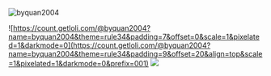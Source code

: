 ![byquan2004](https://readme-typing-svg.herokuapp.com?font=Fira+Code&pause=1000&width=435&lines=Hi+%F0%9F%91%8B%2C+I'm+QUAN+)

![https://count.getloli.com/@byquan2004?name=byquan2004&theme=rule34&padding=7&offset=0&scale=1&pixelated=1&darkmode=0](https://count.getloli.com/@byquan2004?name=byquan2004&theme=rule34&padding=9&offset=20&align=top&scale=1&pixelated=1&darkmode=0&prefix=001)
<picture>
  <source
    srcset="https://github-readme-stats.vercel.app/api?username=byquan2004&show_icons=true&theme=dark"
    media="(prefers-color-scheme: dark)"
  />
  <source
    srcset="https://github-readme-stats.vercel.app/api?username=byquan2004&show_icons=true"
    media="(prefers-color-scheme: light), (prefers-color-scheme: no-preference)"
  />
  <img src="https://github-readme-stats.vercel.app/api?username=byquan2004&show_icons=true" />
</picture>



<!--
**byquan2004/byquan2004** is a ✨ _special_ ✨ repository because its `README.md` (this file) appears on your GitHub profile.

Here are some ideas to get you started:

- 🔭 I’m currently working on ...
- 🌱 I’m currently learning ...
- 👯 I’m looking to collaborate on ...
- 🤔 I’m looking for help with ...
- 💬 Ask me about ...
- 📫 How to reach me: ...
- 😄 Pronouns: ...
- ⚡ Fun fact: ...
-->
